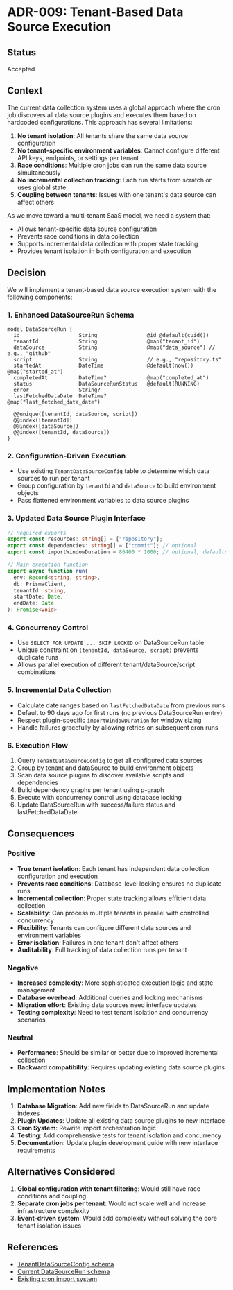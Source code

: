 # ADR-009: Tenant-Based Data Source Execution

## Status

Accepted

## Context

The current data collection system uses a global approach where the cron job discovers all data source plugins and executes them based on hardcoded configurations. This approach has several limitations:

1. **No tenant isolation**: All tenants share the same data source configuration
2. **No tenant-specific environment variables**: Cannot configure different API keys, endpoints, or settings per tenant
3. **Race conditions**: Multiple cron jobs can run the same data source simultaneously
4. **No incremental collection tracking**: Each run starts from scratch or uses global state
5. **Coupling between tenants**: Issues with one tenant's data source can affect others

As we move toward a multi-tenant SaaS model, we need a system that:
- Allows tenant-specific data source configuration
- Prevents race conditions in data collection
- Supports incremental data collection with proper state tracking
- Provides tenant isolation in both configuration and execution

## Decision

We will implement a tenant-based data source execution system with the following components:

### 1. Enhanced DataSourceRun Schema

```prisma
model DataSourceRun {
  id                   String                @id @default(cuid())
  tenantId             String                @map("tenant_id")
  dataSource           String                @map("data_source") // e.g., "github"
  script               String                // e.g., "repository.ts"
  startedAt            DateTime              @default(now()) @map("started_at")
  completedAt          DateTime?             @map("completed_at")
  status               DataSourceRunStatus   @default(RUNNING)
  error                String?
  lastFetchedDataDate  DateTime?             @map("last_fetched_data_date")
  
  @@unique([tenantId, dataSource, script])
  @@index([tenantId])
  @@index([dataSource])
  @@index([tenantId, dataSource])
}
```

### 2. Configuration-Driven Execution

- Use existing `TenantDataSourceConfig` table to determine which data sources to run per tenant
- Group configuration by `tenantId` and `dataSource` to build environment objects
- Pass flattened environment variables to data source plugins

### 3. Updated Data Source Plugin Interface

```typescript
// Required exports
export const resources: string[] = ["repository"];
export const dependencies: string[] = ["commit"]; // optional
export const importWindowDuration = 86400 * 1000; // optional, defaults to 24h

// Main execution function
export async function run(
  env: Record<string, string>,
  db: PrismaClient,
  tenantId: string,
  startDate: Date,
  endDate: Date
): Promise<void>
```

### 4. Concurrency Control

- Use `SELECT FOR UPDATE ... SKIP LOCKED` on DataSourceRun table
- Unique constraint on `(tenantId, dataSource, script)` prevents duplicate runs
- Allows parallel execution of different tenant/dataSource/script combinations

### 5. Incremental Data Collection

- Calculate date ranges based on `lastFetchedDataDate` from previous runs
- Default to 90 days ago for first runs (no previous DataSourceRun entry)
- Respect plugin-specific `importWindowDuration` for window sizing
- Handle failures gracefully by allowing retries on subsequent cron runs

### 6. Execution Flow

1. Query `TenantDataSourceConfig` to get all configured data sources
2. Group by tenant and dataSource to build environment objects
3. Scan data source plugins to discover available scripts and dependencies
4. Build dependency graphs per tenant using p-graph
5. Execute with concurrency control using database locking
6. Update DataSourceRun with success/failure status and lastFetchedDataDate

## Consequences

### Positive

- **True tenant isolation**: Each tenant has independent data collection configuration and execution
- **Prevents race conditions**: Database-level locking ensures no duplicate runs
- **Incremental collection**: Proper state tracking allows efficient data collection
- **Scalability**: Can process multiple tenants in parallel with controlled concurrency
- **Flexibility**: Tenants can configure different data sources and environment variables
- **Error isolation**: Failures in one tenant don't affect others
- **Auditability**: Full tracking of data collection runs per tenant

### Negative

- **Increased complexity**: More sophisticated execution logic and state management
- **Database overhead**: Additional queries and locking mechanisms
- **Migration effort**: Existing data sources need interface updates
- **Testing complexity**: Need to test tenant isolation and concurrency scenarios

### Neutral

- **Performance**: Should be similar or better due to improved incremental collection
- **Backward compatibility**: Requires updating existing data source plugins

## Implementation Notes

1. **Database Migration**: Add new fields to DataSourceRun and update indexes
2. **Plugin Updates**: Update all existing data source plugins to new interface
3. **Cron System**: Rewrite import orchestration logic
4. **Testing**: Add comprehensive tests for tenant isolation and concurrency
5. **Documentation**: Update plugin development guide with new interface requirements

## Alternatives Considered

1. **Global configuration with tenant filtering**: Would still have race conditions and coupling
2. **Separate cron jobs per tenant**: Would not scale well and increase infrastructure complexity
3. **Event-driven system**: Would add complexity without solving the core tenant isolation issues

## References

- [TenantDataSourceConfig schema](../../plugins/resources/tenant/db/schema.prisma)
- [Current DataSourceRun schema](../../apps/crons/src/db/schema.prisma)
- [Existing cron import system](../../apps/crons/src/import.ts)